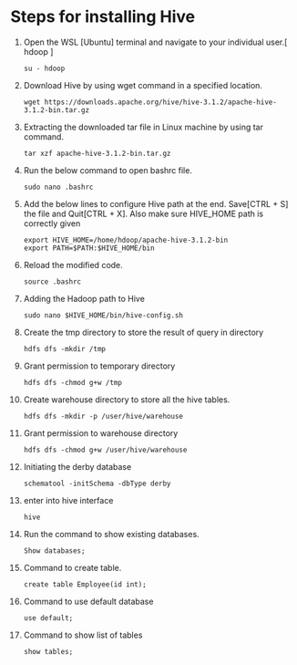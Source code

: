 #    Steps for installing Hive 


1. Open the WSL [Ubuntu] terminal and navigate to your individual user.[ hdoop ] 

    ```
    su - hdoop
    ```
    
2. Download Hive by using wget command in a specified location.
 
   ```
   wget https://downloads.apache.org/hive/hive-3.1.2/apache-hive-3.1.2-bin.tar.gz
   ```
  
2. Extracting the downloaded tar file in Linux machine by using tar command.
 
   ```
   tar xzf apache-hive-3.1.2-bin.tar.gz 
   ```
   
3. Run the below command to open bashrc file.
  
   ```
   sudo nano .bashrc
   ```
   
4.	Add the below lines to configure Hive path at the end. Save[CTRL + S] the file and Quit[CTRL + X]. Also make sure HIVE_HOME path is correctly given

    ```
    export HIVE_HOME=/home/hdoop/apache-hive-3.1.2-bin
    export PATH=$PATH:$HIVE_HOME/bin
    ```

5.	Reload the modified code.
  
    ```
    source .bashrc
    ```
    
6.	Adding the Hadoop path to Hive
  
    ```
    sudo nano $HIVE_HOME/bin/hive-config.sh
    ```

7.  Create the tmp directory to store the result of query in directory 

    ```
    hdfs dfs -mkdir /tmp
    ```
 
8.  Grant permission to temporary directory

    ```
    hdfs dfs -chmod g+w /tmp
    ```
 
9.  Create warehouse directory to store all the hive tables.
 
    ```
    hdfs dfs -mkdir -p /user/hive/warehouse 
    ```
    
10. Grant permission to warehouse directory
 
    ```
    hdfs dfs -chmod g+w /user/hive/warehouse  
    ```
    
11. Initiating the derby database
    
    ```
    schematool -initSchema -dbType derby
    ```
    
12. enter into hive interface

    ```
    hive
    ```
    
13. Run the command to show existing databases.
 
    ```
    Show databases;
    ```
14.	Command to create table.

    ```
    create table Employee(id int);
    ```
    
15.	Command to use default database 

    ```
    use default; 
    ```
    
16.	Command to show list of tables

    ```
    show tables; 
    ```

